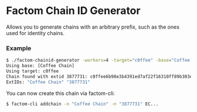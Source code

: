 # Factom Chain ID Generator

Allows you to generate chains with an arbitrary prefix, such as the ones used for identity chains. 

### Example

```bash
$ ./factom-chainid-generator -workers=4 -target="c0ffee" -base="Coffee Chain"
Using base: [Coffee Chain]
Using target: c0ffee
Chain found with extid 3877731: c0ffee6b98e3b4391ed7af22f16310ff89b303e4bb5c138aadc797328c250479 (in 1.1229892s)
ExtIDs: "Coffee Chain" "3877731"
```

You can now create this chain via factom-cli:
```bash
$ factom-cli addchain -n "Coffee Chain" -n "3877731" EC...
```